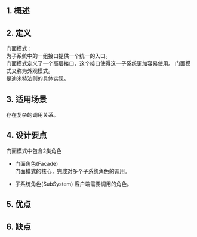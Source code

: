 ## 1. 概述


## 2. 定义

门面模式：  
为子系统中的一组接口提供一个统一的入口。  
门面模式定义了一个高层接口，这个接口使得这一子系统更加容易使用。 
门面模式又称为外观模式。  
是迪米特法则的具体实现。


## 3. 适用场景

存在复杂的调用关系。


## 4. 设计要点

门面模式中包含2类角色

- 门面角色(Facade)  
  门面模式的核心，完成对多个子系统角色的调用。
  
- 子系统角色(SubSystem)
  客户端需要调用的角色。
  

## 5. 优点



## 6. 缺点